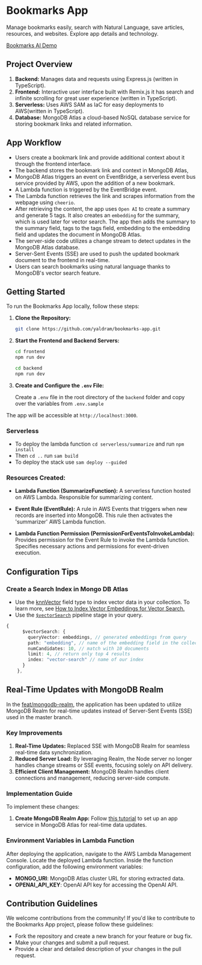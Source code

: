# Bookmarks App

Manage bookmarks easily, search with Natural Language, save articles, resources, and websites. Explore app details and technology.

[Bookmarks AI Demo](https://pub-2e209747425f40cdacae2d98eae729f3.r2.dev/Bookmarks%20AI.webm)

## Project Overview

1.  **Backend:** Manages data and requests using Express.js (written in TypeScript).
2.  **Frontend:**  Interactive user interface built with Remix.js it has search and infinite scrolling for great user experience (written in TypeScript).
3.  **Serverless:** Uses AWS SAM as IaC for easy deployments to AWS(written in TypeScript).
4. **Database:** MongoDB Atlas a cloud-based NoSQL database service for storing bookmark links and related information.

## App Workflow
   - Users create a bookmark link and provide additional context about it through the frontend interface.
 - The backend stores the bookmark link and context in MongoDB Atlas,
 - MongoDB Atlas triggers an event on EventBridge, a serverless event bus service provided by AWS, upon the addition of a new bookmark.
 - A Lambda function is triggered by the EventBridge event.
 - The Lambda function retrieves the link and scrapes information from the webpage using `cheerio`.
  - After retrieving the content, the app uses `Open AI` to create a summary and generate 5 tags. It also creates an `embedding` for the summary, which is used later for vector search. The app then adds the summary to the summary field, tags to the tags field, embedding to the embedding field and updates the document in MongoDB Atlas.
 - The server-side code utilizes a change stream to detect updates in the MongoDB Atlas database.
 - Server-Sent Events (SSE) are used to push the updated bookmark document to the frontend in real-time.
 - Users can search bookmarks using natural language thanks to MongoDB's vector search feature.

## Getting Started

To run the Bookmarks App locally, follow these steps:

1. **Clone the Repository:**
   ```bash
   git clone https://github.com/yaldram/bookmarks-app.git
   ```

2. **Start the Frontend and Backend Servers:**
   ```bash
   cd frontend
   npm run dev
   ```

   ```bash
   cd backend
   npm run dev
   ```

3.  **Create and Configure the `.env` File:**

	Create a `.env` file in the root directory of the `backend` folder and copy over the variables from `.env.sample`

   The app will be accessible at `http://localhost:3000`.

### Serverless
- To deploy the lambda function `cd serverless/summarize` and run `npm install`
- Then `cd ..` run `sam build` 
- To deploy the stack use `sam deploy --guided` 

### Resources Created:

-   **Lambda Function (SummarizeFunction):**
    A serverless function hosted on AWS Lambda. Responsible for summarizing content.

-   **Event Rule (EventRule):**
  A rule in AWS Events that triggers when new records are inserted into MongoDB. This rule then activates the 'summarizer' AWS Lambda function.
  
-   **Lambda Function Permission (PermissionForEventsToInvokeLambda):**
    Provides permission for the Event Rule to invoke the Lambda function. Specifies necessary actions and permissions for event-driven execution.

## Configuration Tips

### Create a Search Index in Mongo DB Atlas
- Use the [knnVector](https://www.mongodb.com/docs/atlas/atlas-search/field-types/knn-vector/#std-label-fts-data-types-knn-vector) field type to index vector data in your collection. To learn more, see [How to Index Vector Embeddings for Vector Search.](https://www.mongodb.com/docs/atlas/atlas-search/field-types/knn-vector/#std-label-fts-data-types-knn-vector)
- Use the [`$vectorSearch`](https://www.mongodb.com/docs/atlas/atlas-vector-search/vector-search-stage/#mongodb-pipeline-pipe.-vectorSearch) pipeline stage in your query.
```ts
{
      $vectorSearch: {
        queryVector: embeddings, // generated embeddings from query
        path: "embedding", // name of the embedding field in the colleciton
        numCandidates: 10, // match with 10 documents
        limit: 4, // return only top 4 results
        index: "vector-search" // name of our index
      }
    },
```

## Real-Time Updates with MongoDB Realm

In the [feat/mongodb-realm](https://github.com/yaldram/bookmarks-app/tree/feat/mongodb-realm), the application has been updated to utilize MongoDB Realm for real-time updates instead of Server-Sent Events (SSE) used in the master branch.

### Key Improvements
1. **Real-Time Updates:** Replaced SSE with MongoDB Realm for seamless real-time data synchronization.
2. **Reduced Server Load:** By leveraging Realm, the Node server no longer handles change streams or SSE events, focusing solely on API delivery.
3. **Efficient Client Management:** MongoDB Realm handles client connections and management, reducing server-side compute.
   
### Implementation Guide
To implement these changes:
1. **Create MongoDB Realm App:** Follow [this tutorial](https://www.mongodb.com/developer/products/mongodb/real-time-data-javascript/) to set up an app service in MongoDB Atlas for real-time data updates.


### Environment Variables in Lambda Function

After deploying the application, navigate to the AWS Lambda Management Console. Locate the deployed Lambda function. Inside the function configuration, add the following environment variables:

-   **MONGO_URI**: MongoDB Atlas cluster URL for storing extracted data.
-   **OPENAI_API_KEY**: OpenAI API key for accessing the OpenAI API.

## Contribution Guidelines

We welcome contributions from the community! If you'd like to contribute to the Bookmarks App project, please follow these guidelines:

- Fork the repository and create a new branch for your feature or bug fix.
- Make your changes and submit a pull request.
- Provide a clear and detailed description of your changes in the pull request.
